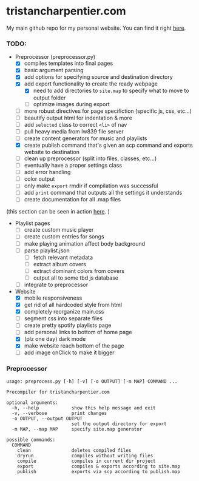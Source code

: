 # tristancharpentier.com

My main github repo for my personal website. You can find it right [here](https://tristancharpentier.com).

### TODO:

* Preprocessor (preprocessor.py)
  - [x] compiles templates into final pages
  - [X] basic argument parsing
  - [X] add options for specifying source and destination directory
  - [X] add export functionality to create the ready webpage
    - [X] need to add directories to `site.map` to specify what to move to output folder
    - [ ] optimize images during export
  - [ ] more robust directives for page specifiction (specific js, css, etc...)
  - [ ] beautify output html for indentation & more
  - [ ] add `selected` class to correct `<li>` of nav
  - [ ] pull heavy media from lw839 file server
  - [ ] create content generators for music and playlists
  - [X] create publish command that's given an scp command and exports website to destination
  - [ ] clean up preprocessor (split into files, classes, etc...)
  - [ ] eventually have a proper settings class
  - [ ] add error handling
  - [ ] color output
  - [ ] only make `export` rmdir if compilation was successful
  - [ ] add `print` command that outputs all the settings it understands
  - [ ] create documentation for all .map files

(this section can be seen in action [here](https://tristancharpentier.com/test/exp2). )
* Playlist pages
  - [ ] create custom music player
  - [ ] create custom entries for songs
  - [ ] make playing animation affect body background
  - [ ] parse playlist.json
    - [ ] fetch relevant metadata
    - [ ] extract album covers
    - [ ] extract dominant colors from covers
    - [ ] output all to some tbd js database
  - [ ] integrate to preprocessor

* Website
  - [X] mobile responsiveness
  - [X] get rid of all hardcoded style from html
  - [X] completely reorganize main.css
  - [ ] segment css into separate files
  - [ ] create pretty spotify playlists page
  - [ ] add personal links to bottom of home page
  - [X] (plz one day) dark mode
  - [X] make website reach bottom of the page
  - [ ] add image onClick to make it bigger

### Preprocessor
```
usage: preprocess.py [-h] [-v] [-o OUTPUT] [-m MAP] COMMAND ...

Precompiler for tristancharpentier.com

optional arguments:
  -h, --help            show this help message and exit
  -v, --verbose         print changes
  -o OUTPUT, --output OUTPUT
                        set the output directory for export
  -m MAP, --map MAP     specify site.map generator

possible commands:
  COMMAND
    clean               deletes compiled files
    dryrun              compiles without writing files
    compile             compiles in current dir project
    export              compiles & exports according to site.map
    publish             exports via scp according to publish.map

```
